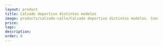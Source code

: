 ```yaml
---
layout: product
title: Calzado deportivo distintos modelos
image: products/calzado-calle/Calzado deportivo distintos modelos. Consúltanos
price: 
tags: 
description: 
order: 0
---
```


